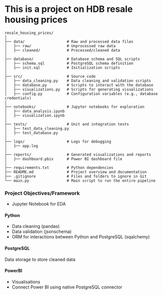 # This is a project on HDB resale housing prices

```
resale_housing_prices/
│
├── data/                   # Raw and processed data files
│   ├── raw/                # Unprocessed raw data
│   ├── cleaned/            # Processed/cleaned data
│
├── database/               # Database schema and SQL scripts
│   ├── schema.sql          # PostgreSQL schema definition
│   ├── init.sql            # Initialization scripts
│
├── src/                    # Source code
│   ├── data_cleaning.py    # Data cleaning and validation scripts
│   ├── database.py         # Scripts to interact with the database
│   ├── visualizations.py   # Scripts for generating visualizations
│   ├── config.py           # Configuration variables (e.g., database credentials)
│
├── notebooks/              # Jupyter notebooks for exploration
│   ├── data_analysis.ipynb
│   ├── visualization.ipynb
│
├── tests/                  # Unit and integration tests
│   ├── test_data_cleaning.py
│   ├── test_database.py
│
├── logs/                   # Logs for debugging
│   ├── app.log
│
├── reports/                # Generated visualizations and reports
│   ├── dashboard.pbix      # Power BI dashboard file
│
├── requirements.txt        # Python dependencies
├── README.md               # Project overview and documentation
├── .gitignore              # Files and folders to ignore in Git
└── main.py                 # Main script to run the entire pipeline
```


### Project Objectives/Framework
- Jupyter Notebook for EDA
#### Python
- Data cleaning (pandas)
- Data validation (jsonschema)
- ORM for interactions between Python and PostgreSQL (sqalchemy)
#### PostgreSQL 
Data storage to store cleaned data
#### PowerBI
- Visualisations
- Connect Power BI using native PostgreSQL connector
